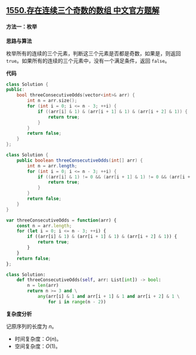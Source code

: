## [1550.存在连续三个奇数的数组 中文官方题解](https://leetcode.cn/problems/three-consecutive-odds/solutions/100000/cun-zai-lian-xu-san-ge-qi-shu-de-shu-zu-by-leetcod)
#### 方法一：枚举

**思路与算法**

枚举所有的连续的三个元素，判断这三个元素是否都是奇数，如果是，则返回 `true`。如果所有的连续的三个元素中，没有一个满足条件，返回 `false`。

**代码**

```cpp [sol1-C++]
class Solution {
public:
    bool threeConsecutiveOdds(vector<int>& arr) {
        int n = arr.size();
        for (int i = 0; i <= n - 3; ++i) {
            if ((arr[i] & 1) & (arr[i + 1] & 1) & (arr[i + 2] & 1)) {
                return true;
            }
        }
        return false;
    }
};
```

```Java [sol1-Java]
class Solution {
    public boolean threeConsecutiveOdds(int[] arr) {
        int n = arr.length;
        for (int i = 0; i <= n - 3; ++i) {
            if ((arr[i] & 1) != 0 && (arr[i + 1] & 1) != 0 && (arr[i + 2] & 1) != 0) {
                return true;
            }
        }
        return false;
    }
}
```

```JavaScript [sol1-JavaScript]
var threeConsecutiveOdds = function(arr) {
    const n = arr.length;
    for (let i = 0; i <= n - 3; ++i) {
        if ((arr[i] & 1) & (arr[i + 1] & 1) & (arr[i + 2] & 1)) {
            return true;
        }
    }
    return false;
};
```

```Python [sol1-Python3]
class Solution:
    def threeConsecutiveOdds(self, arr: List[int]) -> bool:
        n = len(arr)
        return n >= 3 and \
            any(arr[i] & 1 and arr[i + 1] & 1 and arr[i + 2] & 1 \
                for i in range(n - 2))
```

**复杂度分析**

记原序列的长度为 $n$。

+ 时间复杂度：$O(n)$。
+ 空间复杂度：$O(1)$。